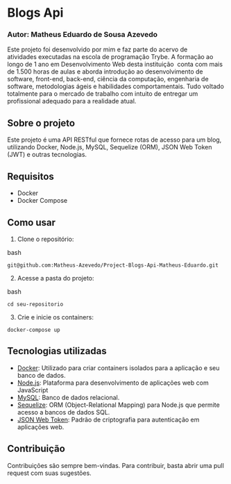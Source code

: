 # Blogs Api
### Autor: Matheus Eduardo de Sousa Azevedo

Este projeto foi desenvolvido por mim e faz parte do acervo de atividades executadas na escola de programação Trybe. A formação ao longo de 1 ano em Desenvolvimento Web desta instituição  conta com mais de 1.500 horas de aulas e aborda introdução ao desenvolvimento de software, front-end, back-end, ciência da computação, engenharia de software, metodologias ágeis e habilidades comportamentais. Tudo voltado totalmente para o mercado de trabalho com intuito de entregar um profissional adequado para a realidade atual. 

## Sobre o projeto

Este projeto é uma API RESTful que fornece rotas de acesso para um blog, utilizando Docker, Node.js, MySQL, Sequelize (ORM), JSON Web Token (JWT) e outras tecnologias.

## Requisitos

-   Docker
-   Docker Compose

## Como usar

1.  Clone o repositório:

bash

`git@github.com:Matheus-Azevedo/Project-Blogs-Api-Matheus-Eduardo.git` 

2.  Acesse a pasta do projeto:

bash

`cd seu-repositorio` 

3.  Crie e inicie os containers:

`docker-compose up` 

## Tecnologias utilizadas

-   [Docker](https://www.docker.com/): Utilizado para criar containers isolados para a aplicação e seu banco de dados.
-   [Node.js](https://nodejs.org/): Plataforma para desenvolvimento de aplicações web com JavaScript
-   [MySQL](https://www.mysql.com/): Banco de dados relacional.
-   [Sequelize](https://sequelize.org/): ORM (Object-Relational Mapping) para Node.js que permite acesso a bancos de dados SQL.
-   [JSON Web Token](https://jwt.io/): Padrão de criptografia para autenticação em aplicações web.

## Contribuição

Contribuições são sempre bem-vindas. Para contribuir, basta abrir uma pull request com suas sugestões.
